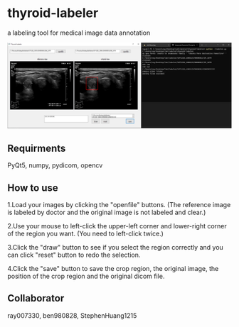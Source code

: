 # thyroid-labeler
a labeling tool for medical image data annotation

![Image](https://github.com/ray007330/thyroid-labeler/blob/master/assets/introduction.png)

## Requirments
PyQt5, numpy, pydicom, opencv
## How to use

1.Load your images by clicking the "openfile" buttons. (The reference image is labeled by doctor and the original image is not labeled and clear.)

2.Use your mouse to left-click the upper-left corner and lower-right corner of the region you want. (You need to left-click twice.)

3.Click the "draw" button to see if you select the region correctly and you can click "reset" button to redo the selection.

4.Click the "save" button to save the crop region, the original image, the position of the crop region and the original dicom file.

## Collaborator

ray007330, ben980828,  StephenHuang1215
